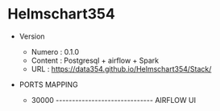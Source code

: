 # Helmschart354
- Version 
     - Numero : 0.1.0
     - Content : Postgresql + airflow + Spark
     - URL : https://data354.github.io/Helmschart354/Stack/

- PORTS MAPPING 
    - 30000   ------------------------------ AIRFLOW UI
